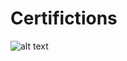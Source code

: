 # Certifictions

<!-- ![alt text](Diploma_rz.png?raw=true "Optional Title") -->
![alt text]([RLS_CV.pdf"](https://github.com/RL20/Certifications/blob/main/Harel%20Shalom%20CV.pdf)?raw=true "Optional Title")
